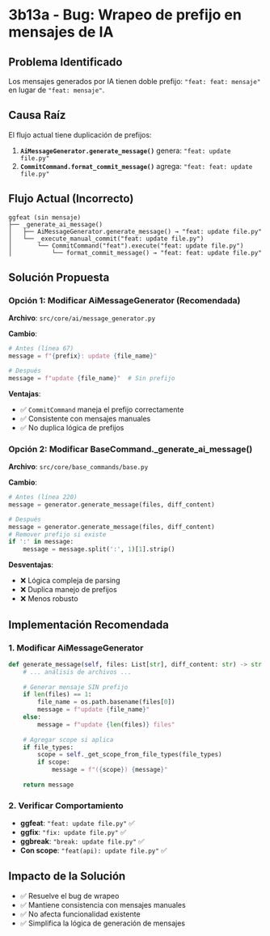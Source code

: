 # 3b13a - Bug: Wrapeo de prefijo en mensajes de IA

## Problema Identificado
Los mensajes generados por IA tienen doble prefijo: `"feat: feat: mensaje"` en lugar de `"feat: mensaje"`.

## Causa Raíz
El flujo actual tiene duplicación de prefijos:

1. **`AiMessageGenerator.generate_message()`** genera: `"feat: update file.py"`
2. **`CommitCommand.format_commit_message()`** agrega: `"feat: feat: update file.py"`

## Flujo Actual (Incorrecto)
```
ggfeat (sin mensaje)
├── _generate_ai_message()
│   ├── AiMessageGenerator.generate_message() → "feat: update file.py"
│   └── _execute_manual_commit("feat: update file.py")
│       └── CommitCommand("feat").execute("feat: update file.py")
│           └── format_commit_message() → "feat: feat: update file.py"
```

## Solución Propuesta

### Opción 1: Modificar AiMessageGenerator (Recomendada)
**Archivo**: `src/core/ai/message_generator.py`

**Cambio**:
```python
# Antes (línea 67)
message = f"{prefix}: update {file_name}"

# Después
message = f"update {file_name}"  # Sin prefijo
```

**Ventajas**:
- ✅ `CommitCommand` maneja el prefijo correctamente
- ✅ Consistente con mensajes manuales
- ✅ No duplica lógica de prefijos

### Opción 2: Modificar BaseCommand._generate_ai_message()
**Archivo**: `src/core/base_commands/base.py`

**Cambio**:
```python
# Antes (línea 220)
message = generator.generate_message(files, diff_content)

# Después
message = generator.generate_message(files, diff_content)
# Remover prefijo si existe
if ':' in message:
    message = message.split(':', 1)[1].strip()
```

**Desventajas**:
- ❌ Lógica compleja de parsing
- ❌ Duplica manejo de prefijos
- ❌ Menos robusto

## Implementación Recomendada

### 1. Modificar AiMessageGenerator
```python
def generate_message(self, files: List[str], diff_content: str) -> str:
    # ... análisis de archivos ...
    
    # Generar mensaje SIN prefijo
    if len(files) == 1:
        file_name = os.path.basename(files[0])
        message = f"update {file_name}"
    else:
        message = f"update {len(files)} files"
    
    # Agregar scope si aplica
    if file_types:
        scope = self._get_scope_from_file_types(file_types)
        if scope:
            message = f"({scope}) {message}"
    
    return message
```

### 2. Verificar Comportamiento
- **ggfeat**: `"feat: update file.py"` ✅
- **ggfix**: `"fix: update file.py"` ✅
- **ggbreak**: `"break: update file.py"` ✅
- **Con scope**: `"feat(api): update file.py"` ✅

## Impacto de la Solución
- ✅ Resuelve el bug de wrapeo
- ✅ Mantiene consistencia con mensajes manuales
- ✅ No afecta funcionalidad existente
- ✅ Simplifica la lógica de generación de mensajes

